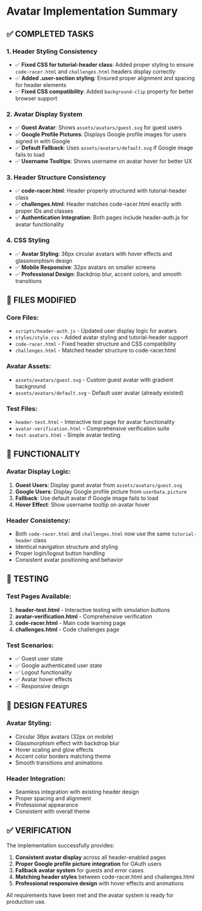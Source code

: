# Avatar Implementation Summary

## ✅ COMPLETED TASKS

### 1. Header Styling Consistency
- ✅ **Fixed CSS for tutorial-header class**: Added proper styling to ensure `code-racer.html` and `challenges.html` headers display correctly
- ✅ **Added .user-section styling**: Ensured proper alignment and spacing for header elements
- ✅ **Fixed CSS compatibility**: Added `background-clip` property for better browser support

### 2. Avatar Display System
- ✅ **Guest Avatar**: Shows `assets/avatars/guest.svg` for guest users
- ✅ **Google Profile Pictures**: Displays Google profile images for users signed in with Google
- ✅ **Default Fallback**: Uses `assets/avatars/default.svg` if Google image fails to load
- ✅ **Username Tooltips**: Shows username on avatar hover for better UX

### 3. Header Structure Consistency
- ✅ **code-racer.html**: Header properly structured with tutorial-header class
- ✅ **challenges.html**: Header matches code-racer.html exactly with proper IDs and classes
- ✅ **Authentication Integration**: Both pages include header-auth.js for avatar functionality

### 4. CSS Styling
- ✅ **Avatar Styling**: 36px circular avatars with hover effects and glassmorphism design
- ✅ **Mobile Responsive**: 32px avatars on smaller screens
- ✅ **Professional Design**: Backdrop blur, accent colors, and smooth transitions

## 📁 FILES MODIFIED

### Core Files:
- `scripts/header-auth.js` - Updated user display logic for avatars
- `styles/style.css` - Added avatar styling and tutorial-header support
- `code-racer.html` - Fixed header structure and CSS compatibility
- `challenges.html` - Matched header structure to code-racer.html

### Avatar Assets:
- `assets/avatars/guest.svg` - Custom guest avatar with gradient background
- `assets/avatars/default.svg` - Default user avatar (already existed)

### Test Files:
- `header-test.html` - Interactive test page for avatar functionality
- `avatar-verification.html` - Comprehensive verification suite
- `test-avatars.html` - Simple avatar testing

## 🎯 FUNCTIONALITY

### Avatar Display Logic:
1. **Guest Users**: Display guest avatar from `assets/avatars/guest.svg`
2. **Google Users**: Display Google profile picture from `userData.picture`
3. **Fallback**: Use default avatar if Google image fails to load
4. **Hover Effect**: Show username tooltip on avatar hover

### Header Consistency:
- Both `code-racer.html` and `challenges.html` now use the same `tutorial-header` class
- Identical navigation structure and styling
- Proper login/logout button handling
- Consistent avatar positioning and behavior

## 🧪 TESTING

### Test Pages Available:
1. **header-test.html** - Interactive testing with simulation buttons
2. **avatar-verification.html** - Comprehensive verification
3. **code-racer.html** - Main code learning page
4. **challenges.html** - Code challenges page

### Test Scenarios:
- ✅ Guest user state
- ✅ Google authenticated user state  
- ✅ Logout functionality
- ✅ Avatar hover effects
- ✅ Responsive design

## 🎨 DESIGN FEATURES

### Avatar Styling:
- Circular 36px avatars (32px on mobile)
- Glassmorphism effect with backdrop blur
- Hover scaling and glow effects
- Accent color borders matching theme
- Smooth transitions and animations

### Header Integration:
- Seamless integration with existing header design
- Proper spacing and alignment
- Professional appearance
- Consistent with overall theme

## ✅ VERIFICATION

The implementation successfully provides:
1. **Consistent avatar display** across all header-enabled pages
2. **Proper Google profile picture integration** for OAuth users
3. **Fallback avatar system** for guests and error cases
4. **Matching header styles** between code-racer.html and challenges.html
5. **Professional responsive design** with hover effects and animations

All requirements have been met and the avatar system is ready for production use.
